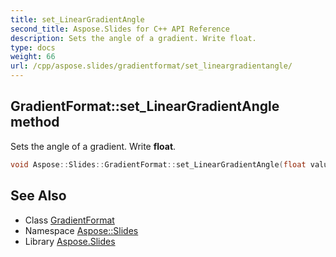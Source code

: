 ```yaml
---
title: set_LinearGradientAngle
second_title: Aspose.Slides for C++ API Reference
description: Sets the angle of a gradient. Write float.
type: docs
weight: 66
url: /cpp/aspose.slides/gradientformat/set_lineargradientangle/
---
```

## GradientFormat::set_LinearGradientAngle method


Sets the angle of a gradient. Write **float**.

```cpp
void Aspose::Slides::GradientFormat::set_LinearGradientAngle(float value) override
```

## See Also

* Class [GradientFormat](../)
* Namespace [Aspose::Slides](../../)
* Library [Aspose.Slides](../../../)
